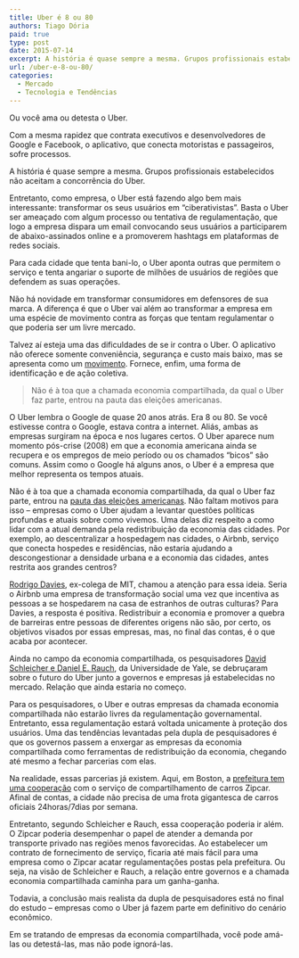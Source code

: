```yaml
---
title: Uber é 8 ou 80
authors: Tiago Dória
paid: true
type: post
date: 2015-07-14
excerpt: A história é quase sempre a mesma. Grupos profissionais estabelecidos não aceitam a concorrência do Uber.
url: /uber-e-8-ou-80/
categories:
  - Mercado
  - Tecnologia e Tendências
---
```


Ou você ama ou detesta o Uber.

Com a mesma rapidez que contrata executivos e desenvolvedores de Google e Facebook, o aplicativo, que conecta motoristas e passageiros, sofre processos.

A história é quase sempre a mesma. Grupos profissionais estabelecidos não aceitam a concorrência do Uber.

Entretanto, como empresa, o Uber está fazendo algo bem mais interessante: transformar os seus usuários em &#8220;ciberativistas&#8221;. Basta o Uber ser ameaçado com algum processo ou tentativa de regulamentação, que logo a empresa dispara um email convocando seus usuários a participarem de abaixo-assinados online e a promoverem hashtags em plataformas de redes sociais.

Para cada cidade que tenta bani-lo, o Uber aponta outras que permitem o serviço e tenta angariar o suporte de milhões de usuários de regiões que defendem as suas operações.

Não há novidade em transformar consumidores em defensores de sua marca. A diferença é que o Uber vai além ao transformar a empresa em uma espécie de movimento contra as forças que tentam regulamentar o que poderia ser um livre mercado.

Talvez aí esteja uma das dificuldades de se ir contra o Uber. O aplicativo não oferece somente conveniência, segurança e custo mais baixo, mas se apresenta como um [movimento][1]. Fornece, enfim, uma forma de identificação e de ação coletiva.

> Não é à toa que a chamada economia compartilhada, da qual o Uber faz parte, entrou na pauta das eleições americanas.

O Uber lembra o Google de quase 20 anos atrás. Era 8 ou 80. Se você estivesse contra o Google, estava contra a internet. Aliás, ambas as empresas surgiram na época e nos lugares certos. O Uber aparece num momento pós-crise (2008) em que a economia americana ainda se recupera e os empregos de meio período ou os chamados “bicos” são comuns. Assim como o Google há alguns anos, o Uber é a empresa que melhor representa os tempos atuais.

Não é à toa que a chamada economia compartilhada, da qual o Uber faz parte, entrou na [pauta das eleições americanas][2]. Não faltam motivos para isso &#8211; empresas como o Uber ajudam a levantar questões políticas profundas e atuais sobre como vivemos. Uma delas diz respeito a como lidar com a atual demanda pela redistribuição da economia das cidades. Por exemplo, ao descentralizar a hospedagem nas cidades, o Airbnb, serviço que conecta hospedes e residências, não estaria ajudando a descongestionar a densidade urbana e a economia das cidades, antes restrita aos grandes centros?

[Rodrigo Davies][3], ex-colega de MIT, chamou a atenção para essa ideia. Seria o Airbnb uma empresa de transformação social uma vez que incentiva as pessoas a se hospedarem na casa de estranhos de outras culturas? Para Davies, a resposta é positiva. Redistribuir a economia e promover a quebra de barreiras entre pessoas de diferentes origens não são, por certo, os objetivos visados por essas empresas, mas, no final das contas, é o que acaba por acontecer.

Ainda no campo da economia compartilhada, os pesquisadores [David Schleicher e Daniel E. Rauch][4], da Universidade de Yale, se debruçaram sobre o futuro do Uber junto a governos e empresas já estabelecidas no mercado. Relação que ainda estaria no começo.

Para os pesquisadores, o Uber e outras empresas da chamada economia compartilhada não estarão livres da regulamentação governamental. Entretanto, essa regulamentação estará voltada unicamente à proteção dos usuários. Uma das tendências levantadas pela dupla de pesquisadores é que os governos passem a enxergar as empresas da economia compartilhada como ferramentas de redistribuição da economia, chegando até mesmo a fechar parcerias com elas.

Na realidade, essas parcerias já existem. Aqui, em Boston, a [prefeitura tem uma cooperação][5] com o serviço de compartilhamento de carros Zipcar. Afinal de contas, a cidade não precisa de uma frota gigantesca de carros oficiais 24horas/7dias por semana.

Entretanto, segundo Schleicher e Rauch, essa cooperação poderia ir além. O Zipcar poderia desempenhar o papel de atender a demanda por transporte privado nas regiões menos favorecidas. Ao estabelecer um contrato de fornecimento de serviço, ficaria até mais fácil para uma empresa como o Zipcar acatar regulamentações postas pela prefeitura. Ou seja, na visão de Schleicher e Rauch, a relação entre governos e a chamada economia compartilhada caminha para um ganha-ganha.

Todavia, a conclusão mais realista da dupla de pesquisadores está no final do estudo – empresas como o Uber já fazem parte em definitivo do cenário econômico.

Em se tratando de empresas da economia compartilhada, você pode amá-las ou detestá-las, mas não pode ignorá-las.

 [1]: http://www.inc.com/magazine/201307/christine-lagorio/uber-the-car-service-explosive-growth.html
 [2]: http://www.cnbc.com/2015/07/13/in-economic-address-hillary-clinton-calls-out-gig-economy.html
 [3]: http://rodrigodavies.com/blog/2015/04/28/is-airbnb-a-civic-peace-tech-company.html
 [4]: http://papers.ssrn.com/sol3/papers.cfm?abstract_id=2549919
 [5]: http://www.zipcar.com/press/releases/zipcar-launches-new-boston-fleethub-program